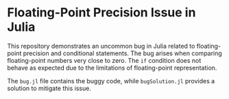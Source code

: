 # Floating-Point Precision Issue in Julia
This repository demonstrates an uncommon bug in Julia related to floating-point precision and conditional statements. The bug arises when comparing floating-point numbers very close to zero.  The `if` condition does not behave as expected due to the limitations of floating-point representation.

The `bug.jl` file contains the buggy code, while `bugSolution.jl` provides a solution to mitigate this issue.
